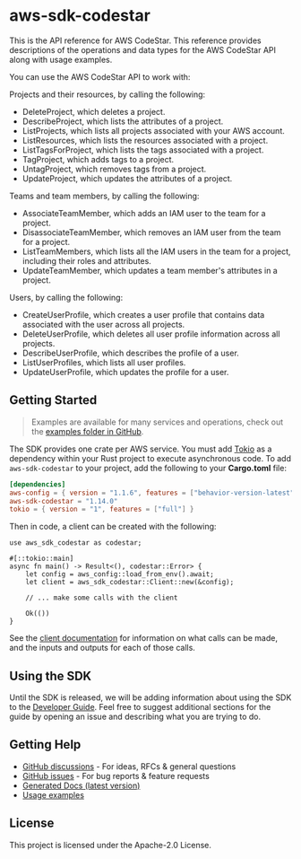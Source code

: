 # aws-sdk-codestar

This is the API reference for AWS CodeStar. This reference provides descriptions of the operations and data types for the AWS CodeStar API along with usage examples.

You can use the AWS CodeStar API to work with:

Projects and their resources, by calling the following:
  - DeleteProject, which deletes a project.
  - DescribeProject, which lists the attributes of a project.
  - ListProjects, which lists all projects associated with your AWS account.
  - ListResources, which lists the resources associated with a project.
  - ListTagsForProject, which lists the tags associated with a project.
  - TagProject, which adds tags to a project.
  - UntagProject, which removes tags from a project.
  - UpdateProject, which updates the attributes of a project.

Teams and team members, by calling the following:
  - AssociateTeamMember, which adds an IAM user to the team for a project.
  - DisassociateTeamMember, which removes an IAM user from the team for a project.
  - ListTeamMembers, which lists all the IAM users in the team for a project, including their roles and attributes.
  - UpdateTeamMember, which updates a team member's attributes in a project.

Users, by calling the following:
  - CreateUserProfile, which creates a user profile that contains data associated with the user across all projects.
  - DeleteUserProfile, which deletes all user profile information across all projects.
  - DescribeUserProfile, which describes the profile of a user.
  - ListUserProfiles, which lists all user profiles.
  - UpdateUserProfile, which updates the profile for a user.

## Getting Started

> Examples are available for many services and operations, check out the
> [examples folder in GitHub](https://github.com/awslabs/aws-sdk-rust/tree/main/examples).

The SDK provides one crate per AWS service. You must add [Tokio](https://crates.io/crates/tokio)
as a dependency within your Rust project to execute asynchronous code. To add `aws-sdk-codestar` to
your project, add the following to your **Cargo.toml** file:

```toml
[dependencies]
aws-config = { version = "1.1.6", features = ["behavior-version-latest"] }
aws-sdk-codestar = "1.14.0"
tokio = { version = "1", features = ["full"] }
```

Then in code, a client can be created with the following:

```rust,no_run
use aws_sdk_codestar as codestar;

#[::tokio::main]
async fn main() -> Result<(), codestar::Error> {
    let config = aws_config::load_from_env().await;
    let client = aws_sdk_codestar::Client::new(&config);

    // ... make some calls with the client

    Ok(())
}
```

See the [client documentation](https://docs.rs/aws-sdk-codestar/latest/aws_sdk_codestar/client/struct.Client.html)
for information on what calls can be made, and the inputs and outputs for each of those calls.

## Using the SDK

Until the SDK is released, we will be adding information about using the SDK to the
[Developer Guide](https://docs.aws.amazon.com/sdk-for-rust/latest/dg/welcome.html). Feel free to suggest
additional sections for the guide by opening an issue and describing what you are trying to do.

## Getting Help

* [GitHub discussions](https://github.com/awslabs/aws-sdk-rust/discussions) - For ideas, RFCs & general questions
* [GitHub issues](https://github.com/awslabs/aws-sdk-rust/issues/new/choose) - For bug reports & feature requests
* [Generated Docs (latest version)](https://awslabs.github.io/aws-sdk-rust/)
* [Usage examples](https://github.com/awslabs/aws-sdk-rust/tree/main/examples)

## License

This project is licensed under the Apache-2.0 License.

